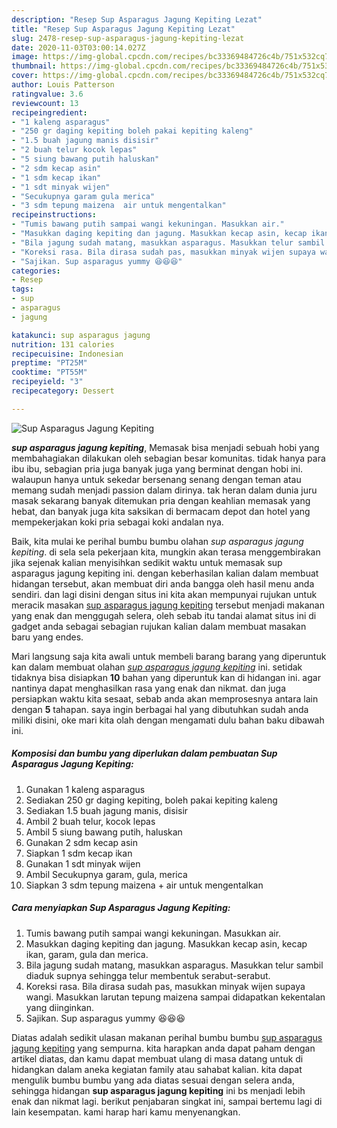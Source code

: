 ```yaml
---
description: "Resep Sup Asparagus Jagung Kepiting Lezat"
title: "Resep Sup Asparagus Jagung Kepiting Lezat"
slug: 2478-resep-sup-asparagus-jagung-kepiting-lezat
date: 2020-11-03T03:00:14.027Z
image: https://img-global.cpcdn.com/recipes/bc33369484726c4b/751x532cq70/sup-asparagus-jagung-kepiting-foto-resep-utama.jpg
thumbnail: https://img-global.cpcdn.com/recipes/bc33369484726c4b/751x532cq70/sup-asparagus-jagung-kepiting-foto-resep-utama.jpg
cover: https://img-global.cpcdn.com/recipes/bc33369484726c4b/751x532cq70/sup-asparagus-jagung-kepiting-foto-resep-utama.jpg
author: Louis Patterson
ratingvalue: 3.6
reviewcount: 13
recipeingredient:
- "1 kaleng asparagus"
- "250 gr daging kepiting boleh pakai kepiting kaleng"
- "1.5 buah jagung manis disisir"
- "2 buah telur kocok lepas"
- "5 siung bawang putih haluskan"
- "2 sdm kecap asin"
- "1 sdm kecap ikan"
- "1 sdt minyak wijen"
- "Secukupnya garam gula merica"
- "3 sdm tepung maizena  air untuk mengentalkan"
recipeinstructions:
- "Tumis bawang putih sampai wangi kekuningan. Masukkan air."
- "Masukkan daging kepiting dan jagung. Masukkan kecap asin, kecap ikan, garam, gula dan merica."
- "Bila jagung sudah matang, masukkan asparagus. Masukkan telur sambil diaduk supnya sehingga telur membentuk serabut-serabut."
- "Koreksi rasa. Bila dirasa sudah pas, masukkan minyak wijen supaya wangi. Masukkan larutan tepung maizena sampai didapatkan kekentalan yang diinginkan."
- "Sajikan. Sup asparagus yummy 😆😆😆"
categories:
- Resep
tags:
- sup
- asparagus
- jagung

katakunci: sup asparagus jagung 
nutrition: 131 calories
recipecuisine: Indonesian
preptime: "PT25M"
cooktime: "PT55M"
recipeyield: "3"
recipecategory: Dessert

---
```



![Sup Asparagus Jagung Kepiting](https://img-global.cpcdn.com/recipes/bc33369484726c4b/751x532cq70/sup-asparagus-jagung-kepiting-foto-resep-utama.jpg)

<b><i>sup asparagus jagung kepiting</i></b>, Memasak bisa menjadi sebuah hobi yang membahagiakan dilakukan oleh sebagian besar komunitas. tidak hanya para ibu ibu, sebagian pria juga banyak juga yang berminat dengan hobi ini. walaupun hanya untuk sekedar bersenang senang dengan teman atau memang sudah menjadi passion dalam dirinya. tak heran dalam dunia juru masak sekarang banyak ditemukan pria dengan keahlian memasak yang hebat, dan banyak juga kita saksikan di bermacam depot dan hotel yang mempekerjakan koki pria sebagai koki andalan nya.

Baik, kita mulai ke perihal bumbu bumbu olahan <i>sup asparagus jagung kepiting</i>. di sela sela pekerjaan kita, mungkin akan terasa menggembirakan jika sejenak kalian menyisihkan sedikit waktu untuk memasak sup asparagus jagung kepiting ini. dengan keberhasilan kalian dalam membuat hidangan tersebut, akan membuat diri anda bangga oleh hasil menu anda sendiri. dan lagi disini dengan situs ini kita akan mempunyai rujukan untuk meracik masakan <u>sup asparagus jagung kepiting</u> tersebut menjadi makanan yang enak dan menggugah selera, oleh sebab itu tandai alamat situs ini di gadget anda sebagai sebagian rujukan kalian dalam membuat masakan baru yang endes.




Mari langsung saja kita awali untuk membeli barang barang yang diperuntuk kan dalam membuat olahan <u><i>sup asparagus jagung kepiting</i></u> ini. setidak tidaknya bisa disiapkan <b>10</b> bahan yang diperuntuk kan di hidangan ini. agar nantinya dapat menghasilkan rasa yang enak dan nikmat. dan juga persiapkan waktu kita sesaat, sebab anda akan memprosesnya antara lain dengan <b>5</b> tahapan. saya ingin berbagai hal yang dibutuhkan sudah anda miliki disini, oke mari kita olah dengan mengamati dulu bahan baku dibawah ini.

<!--inarticleads1-->

##### Komposisi dan bumbu yang diperlukan dalam pembuatan Sup Asparagus Jagung Kepiting:

1. Gunakan 1 kaleng asparagus
1. Sediakan 250 gr daging kepiting, boleh pakai kepiting kaleng
1. Sediakan 1.5 buah jagung manis, disisir
1. Ambil 2 buah telur, kocok lepas
1. Ambil 5 siung bawang putih, haluskan
1. Gunakan 2 sdm kecap asin
1. Siapkan 1 sdm kecap ikan
1. Gunakan 1 sdt minyak wijen
1. Ambil Secukupnya garam, gula, merica
1. Siapkan 3 sdm tepung maizena + air untuk mengentalkan




<!--inarticleads2-->

##### Cara menyiapkan Sup Asparagus Jagung Kepiting:

1. Tumis bawang putih sampai wangi kekuningan. Masukkan air.
1. Masukkan daging kepiting dan jagung. Masukkan kecap asin, kecap ikan, garam, gula dan merica.
1. Bila jagung sudah matang, masukkan asparagus. Masukkan telur sambil diaduk supnya sehingga telur membentuk serabut-serabut.
1. Koreksi rasa. Bila dirasa sudah pas, masukkan minyak wijen supaya wangi. Masukkan larutan tepung maizena sampai didapatkan kekentalan yang diinginkan.
1. Sajikan. Sup asparagus yummy 😆😆😆




Diatas adalah sedikit ulasan makanan perihal bumbu bumbu <u>sup asparagus jagung kepiting</u> yang sempurna. kita harapkan anda dapat paham dengan artikel diatas, dan kamu dapat membuat ulang di masa datang untuk di hidangkan dalam aneka kegiatan family atau sahabat kalian. kita dapat mengulik bumbu bumbu yang ada diatas sesuai dengan selera anda, sehingga hidangan <b>sup asparagus jagung kepiting</b> ini bs menjadi lebih enak dan nikmat lagi. berikut penjabaran singkat ini, sampai bertemu lagi di lain kesempatan. kami harap hari kamu menyenangkan.
